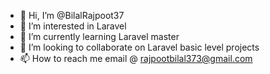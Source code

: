 - 👋 Hi, I’m @BilalRajpoot37
- 👀 I’m interested in Laravel 
- 🌱 I’m currently learning Laravel master
- 💞️ I’m looking to collaborate on Laravel basic level projects
- 📫 How to reach me email @ rajpootbilal373@gmail.com

<!---
BilalRajpoot37/BilalRajpoot37 is a ✨ special ✨ repository because its `README.md` (this file) appears on your GitHub profile.
You can click the Preview link to take a look at your changes.
--->
